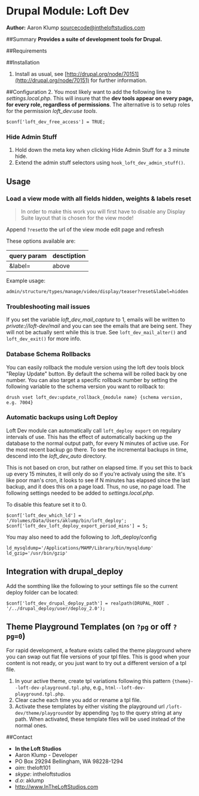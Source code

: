 # Drupal Module: Loft Dev
**Author:** Aaron Klump  <sourcecode@intheloftstudios.com>

##Summary
**Provides a suite of development tools for Drupal.**

##Requirements

##Installation
1. Install as usual, see [http://drupal.org/node/70151](http://drupal.org/node/70151) for further information.

##Configuration
2. You most likely want to add the following line to _settings.local.php_.  This will insure that the **dev tools appear on every page, for every role, regardless of permissions**.  The alternative is to setup roles for the permission _loft_dev:use tools_.

    $conf['loft_dev_free_access'] = TRUE;

### Hide Admin Stuff
1. Hold down the meta key when clicking Hide Admin Stuff for a 3 minute hide.
1. Extend the admin stuff selectors using `hook_loft_dev_admin_stuff()`.

## Usage

### Load a view mode with all fields hidden, weights & labels reset
> In order to make this work you will first have to disable any Display Suite layout that is chosen for the view mode!

Append `?reset`to the url of the view mode edit page and refresh

These options available are:

| query param | desctiption |
|----------|----------|
| &label= | above|inline|hidden |

Example usage:

    admin/structure/types/manage/video/display/teaser?reset&label=hidden

### Troubleshooting mail issues

If you set the variable _loft_dev_mail_capture_ to 1, emails will be written to _private://loft-dev/mail_ and you can see the emails that are being sent.  They will not be actually sent while this is true.  See `loft_dev_mail_alter()` and `loft_dev_exit()` for more info.

### Database Schema Rollbacks

You can easily rollback the module version using the loft dev tools block "Replay Update" button.  By default the schema will be rolled back by one number.  You can also target a specific rollback number by setting the following variable to the schema version you want to rollback to:

    drush vset loft_dev:update_rollback_{module name} {schema version, e.g. 7004}

### Automatic backups using Loft Deploy

Loft Dev module can automatically call `loft_deploy export` on regulary intervals of use.  This has the effect of automatically backing up the database to the normal output path, for every N minutes of active use.  For the most recent backup go there.  To see the incremental backups in time, descend into the _loft_dev_auto_ directory.

This is not based on cron, but rather on elapsed time.  If you set this to back up every 15 minutes, it will only do so if you're activaly using the site.  It's like poor man's cron, it looks to see if N minutes has elapsed since the last backup, and it does this on a page load.  Thus, no use, no page load.  The following settings needed to be added to _settings.local.php_.

To disable this feature set it to 0.
        
    $conf['loft_dev_which_ld'] = '/Volumes/Data/Users/aklump/bin/loft_deploy';
    $conf['loft_dev_loft_deploy_export_period_mins'] = 5;

You may also need to add the following to .loft_deploy/config

    ld_mysqldump='/Applications/MAMP/Library/bin/mysqldump'
    ld_gzip='/usr/bin/gzip'        

## Integration with drupal_deploy

Add the somthing like the following to your settings file so the current deploy folder can be located:

    $conf['loft_dev_drupal_deploy_path'] = realpath(DRUPAL_ROOT . '/../drupal_deploy/user/deploy_2.0');
    
## Theme Playground Templates (on `?pg` or off `?pg=0`)

For rapid development, a feature exists called the theme playground where you can swap out flat file versions of your tpl files.  This is good when your content is not ready, or you just want to try out a different version of a tpl file.

1. In your active theme, create tpl variations following this pattern `{theme}--loft-dev-playground.tpl.php`, e.g., `html--loft-dev-playground.tpl.php`.
1. Clear cache each time you add or rename a tpl file.
1. Activate these templates by either visiting the playground url `/loft-dev/theme/playground`or by appending `?pg` to the query string at any path.  When activated, these template files will be used instead of the normal ones.

##Contact
* **In the Loft Studios**
* Aaron Klump - Developer
* PO Box 29294 Bellingham, WA 98228-1294
* _aim_: theloft101
* _skype_: intheloftstudios
* _d.o_: aklump
* <http://www.InTheLoftStudios.com>
